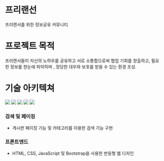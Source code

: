 # 프리랜선
프리랜서를 위한 정보공유 커뮤니티

# 프로젝트 목적
프리랜서들이 자신의 노하우를 공유하고 서로 소통함으로써 협업 기회를 창출하고, 필요한 정보를 한눈에 파악하며 , 정당한 대우와 보호를 받을 수 있는 환경 조성. 

# 기술 아키텍쳐
<div style="margin: ; text-align: left;" "text-align: left;"> <img src="https://img.shields.io/badge/Java-007396?style=for-the-badge&logo=Java&logoColor=white">
          <img src="https://img.shields.io/badge/Javascript-F7DF1E?style=for-the-badge&logo=Javascript&logoColor=white">
          <img src="https://img.shields.io/badge/HTML5-E34F26?style=for-the-badge&logo=HTML5&logoColor=white">
          <img src="https://img.shields.io/badge/CSS3-1572B6?style=for-the-badge&logo=CSS3&logoColor=white">
          <img src="https://img.shields.io/badge/jQuery-0769AD?style=for-the-badge&logo=jQuery&logoColor=white">
         </div>


### 검색 및 페이징
- 게시판 페이징 기능 및 카테고리를 이용한 검색 기능 구현

### 프론트엔드
- HTML, CSS, JavaScript 및 Bootstrap을 사용한 반응형 웹 디자인

